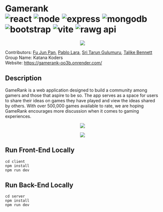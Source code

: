 # Gamerank <br/> ![react](https://img.shields.io/badge/React-20232A?style=for-the-badge&logo=react&logoColor=61DAFB) ![node](https://img.shields.io/badge/Node%20js-339933?style=for-the-badge&logo=nodedotjs&logoColor=white) ![express](https://img.shields.io/badge/Express%20js-000000?style=for-the-badge&logo=express&logoColor=white) ![mongodb](https://img.shields.io/badge/MongoDB-4EA94B?style=for-the-badge&logo=mongodb&logoColor=white) ![bootstrap](https://img.shields.io/badge/Bootstrap-563D7C?style=for-the-badge&logo=bootstrap&logoColor=white) ![vite](https://img.shields.io/badge/Vite-B73BFE?style=for-the-badge&logo=vite&logoColor=FFD62E) ![rawg api](https://img.shields.io/badge/RAWG%20API-black?style=for-the-badge)

<p align="center">
  <img src="https://github.com/tahbee03/gamerank/assets/65676639/aa8e2647-1dfb-404c-9d3e-ea5100aefc02" />
</p>

Contributors: [Fu Jun Pan](https://github.com/lolfjp), [Pablo Lara](https://github.com/PL01), [Sri Tarun Gulumuru](https://github.com/sritarung), [Talike Bennett](https://github.com/tahbee03)  
Group Name: Katana Koders  
Website: https://gamerank-oo3b.onrender.com/

## Description
GameRank is a web application designed to build a community among gamers and those that aspire to be so. The app serves as a space for users to share their ideas on games they have played and view the ideas shared by others. With over 500,000 games available to rate, we are hoping GameRank encourages more discussion when it comes to gaming experiences.

<p align="center">
  <img src="https://github.com/tahbee03/gamerank/assets/65676639/80f5b02f-9ed5-45d5-b60a-6e0e4abbec61" />
</p>
<p align="center">
  <img src="https://github.com/tahbee03/gamerank/assets/65676639/b2096c5c-d781-4f95-8743-d3003050316a" />
</p>

## Run Front-End Locally
```
cd client
npm install
npm run dev
```

## Run Back-End Locally
```
cd server
npm install
npm run dev
```
